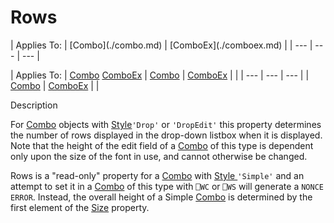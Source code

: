 




<h1 class="heading"><span class="name">Rows</span></h1>
| Applies To: | [Combo](./combo.md) | [ComboEx](./comboex.md) |
| --- | --- | ---  |

| Applies To: | [Combo](./combo.md) [ComboEx](./comboex.md) | [Combo](./combo.md) | [ComboEx](./comboex.md) |  |
| --- | --- | ---  |
| [Combo](./combo.md) | [ComboEx](./comboex.md) |  |


Description


For [Combo](./combo.md) objects with [Style](style.md)`'Drop'` or `'DropEdit'` this property determines the number of rows displayed in the drop-down listbox when it is displayed. Note that the height of the edit field of a [Combo](./combo.md) of this type is dependent only upon the size of the font in use, and cannot otherwise be changed.


Rows is a "read-only" property for a [Combo](./combo.md) with [Style ](style.md)`'Simple'` and an attempt to set it in a [Combo](./combo.md) of this type with `⎕WC` or `⎕WS` will generate a `NONCE ERROR`. Instead, the overall height of a Simple [Combo](./combo.md) is determined by the first element of the [Size](size.md) property.



